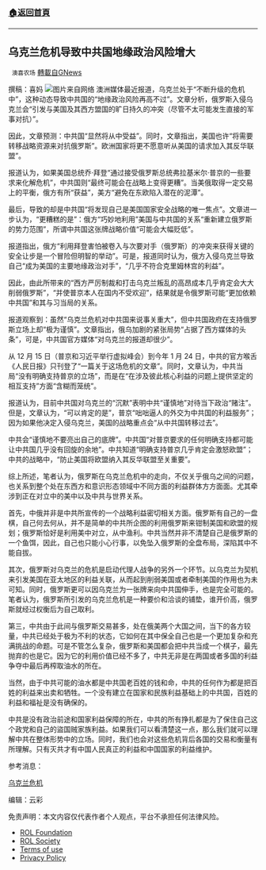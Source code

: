 ###  [:house:返回首頁](https://github.com/ourhimalayas/txt)
---


## 乌克兰危机导致中共国地缘政治风险增大
` 澳喜农场` [轉載自GNews](https://gnews.org/zh-hans/1957913/)

撰稿：喜妈
![](https://assets.gnews.org/wp-content/uploads/2022/02/Slide1-1.jpg)图片来自网络
澳洲媒体最近报道，乌克兰处于“不断升级的危机中”，这种动态导致中共国的“地缘政治风险再高不过”。文章分析，俄罗斯入侵乌克兰会“引发与美国及其西方盟国的旷日持久的冲突（尽管不太可能发生直接的军事对抗）”。

因此，文章预测：中共国“显然将从中受益”。同时，文章指出，美国也许“将需要转移战略资源来对抗俄罗斯”。欧洲国家将更不愿意听从美国的请求加入其反华联盟”。

报道认为，如果美国总统乔·拜登“通过接受俄罗斯总统弗拉基米尔·普京的一些要求来化解危机”，中共国则“最终可能会在战略上变得更糟”。当美俄取得一定交易上的平衡，俄方有所“获益”，美方“避免在东欧陷入潜在的泥潭”。

最后，导致的却是中共国“将发现自己是美国国家安全战略的唯一焦点”。文章进一步认为，“更糟糕的是”：俄方“巧妙地利用”美国与中共国的关系“重新建立俄罗斯的势力范围”，所谓中共国这张牌战略价值“可能会大幅贬低”。

报道指出，俄方“利用拜登害怕被卷入与次要对手（俄罗斯）的冲突来获得关键的安全让步是一个冒险但明智的举动”。可是，报道同时认为，俄方入侵乌克兰导致自己“成为美国的主要地缘政治对手”，“几乎不符合克里姆林宫的利益”。

因此，由此所带来的“西方严厉制裁和打击乌克兰叛乱的高昂成本几乎肯定会大大削弱俄罗斯”，“并使普京本人在国内不受欢迎”，结果就是令俄罗斯可能“更加依赖中共国”和其与习当局的关系。

报道观察到：虽然“乌克兰危机对中共国来说事关重大”，但中共国政府在支持俄罗斯立场上却“极为谨慎”。文章指出，俄乌加剧的紧张局势“占据了西方媒体的头条”，可是，中共国官方媒体“对乌克兰的报道却很少”。

从 12 月 15 日（普京和习近平举行虚拟峰会）到今年 1 月 24 日，中共的官方喉舌《人民日报》只刊登了“一篇关于这场危机的文章”。同时，文章认为，中共当局“没有明确支持普京的立场”，而是在“在涉及彼此核心利益的问题上提供坚定的相互支持”方面“含糊而笼统”。

报道认为，目前中共国对乌克兰的“沉默”表明中共“谨慎地”对待当下政治“赌注”。但是，文章认为，“可以肯定的是”，普京“咄咄逼人的外交为中共国的利益服务”；因为如果他决定入侵乌克兰，美国的战略重点会“从中共国转移过去”。

中共会“谨慎地不要亮出自己的底牌”。中共国“对普京要求的任何明确支持都可能让中共国几乎没有回旋的余地”。中共知道“明确支持普京几乎肯定会激怒欧盟”；中共的战略中，“防止美国将欧盟纳入其反华联盟至关重要”。

综上所述，笔者认为，俄罗斯在乌克兰危机中的走向，不仅关乎俄乌之间的问题，也关系到整个处在东西方和意识形态领域中不同方面的利益群体方方面面。尤其牵涉到正在对立中的美中以及中共与世界关系。

首先，中俄并非是中共所宣传的一个战略利益密切相关方面。俄罗斯有自己的一盘棋，自己何去何从，并不是简单的中共所企图的利用俄罗斯来钳制美国和欧盟的规划；俄罗斯恰好是利用美中对立，从中渔利。中共当然并非不清楚自己是俄罗斯的一个鱼饵，因此，自己也只能小心行事，以免坠入俄罗斯的全盘布局，深陷其中不能自拔。

其次，俄罗斯对乌克兰的危机是启动代理人战争的另外一个环节。以乌克兰为契机来引发美国在亚太地区的利益关联，从而起到削弱美国或者牵制美国的作用也为未可知。同时，俄罗斯更可以因乌克兰为一张牌来向中共国伸手，也是完全可能的。笔者认为，俄罗斯所引发的乌克兰危机是一种要价和洽谈的铺垫，谁开价高，俄罗斯就经过权衡后为自己取利。

第三，中共由于此间与俄罗斯交易甚多，处在俄美两个大国之间，当下的各方较量，中共已经处于极为不利的状态，它如何在其中保全自己也是一个更加复杂和充满挑战的命题。可是不管怎么复杂，俄罗斯和美国都会把中共当成一个棋子，最先抛弃的也是它。因为它的利用价值已经不多了，中共无非是在两国或者多国的利益争夺中最后再榨取油水的所在。

当然，由于中共可能的油水都是中共国老百姓的钱和命，中共的任何作为都是把百姓的利益来出卖和牺牲。一个没有建立在国家和民族利益基础上的中共国，百姓的利益和福祉是没有确保的。

中共是没有政治前途和国家利益保障的所在，中共的所有挣扎都是为了保住自己这个政党和自己的盜国贼家族利益。如果我们可以看清楚这一点，那么我们就可以理解中共在整体形势中的立场。同时，我们也会对这些危机背后各国的交易和衡量有所理解。只有灭共才有中国人民真正的利益和中国国家的利益维护。

参考消息：

[乌克兰危机](https://www.aspistrategist.org.au/how-china-views-the-ukraine-crisis/)

编辑：云彩



 

免责声明：本文内容仅代表作者个人观点，平台不承担任何法律风险。

- [ROL Foundation](https://rolfoundation.org/)
- [ROL Society](https://rolsociety.org/)
- [Terms of use](https://gnews.org/terms-of-use-3/)
- [Privacy Policy](https://gnews.org/privacy-policy/)
